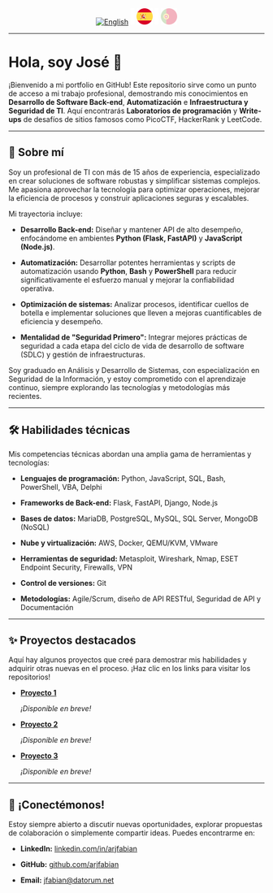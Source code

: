 <div align="center">
    <a href="README.md"><img src="./assets/icons-flags/gb0.png" alt="English" /></a>
    <img src="./assets/icons-flags/_.png" />
    <img src="./assets/icons-flags/es1.png" alt="Español" />
    <img src="./assets/icons-flags/_.png" />
    <a href="README_pt.md"><img src="./assets/icons-flags/pt0.png" alt="Português" /></a>
</div>

---

# Hola, soy José 👋

¡Bienvenido a mi portfolio en GitHub! Este repositorio sirve como un punto de acceso a mi trabajo profesional, demostrando mis conocimientos en **Desarrollo de Software Back-end**, **Automatización** e **Infraestructura y Seguridad de TI**. Aquí encontrarás **Laboratorios de programación** y **Write-ups** de desafíos de sitios famosos como PicoCTF, HackerRank y LeetCode.

---

## 🚀 Sobre mí

Soy un profesional de TI con más de 15 años de experiencia, especializado en crear soluciones de software robustas y simplificar sistemas complejos. Me apasiona aprovechar la tecnología para optimizar operaciones, mejorar la eficiencia de procesos y construir aplicaciones seguras y escalables.

Mi trayectoria incluye:

- **Desarrollo Back-end:** Diseñar y mantener API de alto desempeño, enfocándome en ambientes **Python (Flask, FastAPI)** y **JavaScript (Node.js)**.

- **Automatización:** Desarrollar potentes herramientas y scripts de automatización usando **Python**, **Bash** y **PowerShell** para reducir significativamente el esfuerzo manual y mejorar la confiabilidad operativa.

- **Optimización de sistemas:** Analizar procesos, identificar cuellos de botella e implementar soluciones que lleven a mejoras cuantificables de eficiencia y desempeño.

- **Mentalidad de "Seguridad Primero":** Integrar mejores prácticas de seguridad a cada etapa del ciclo de vida de desarrollo de software (SDLC) y gestión de infraestructuras.

Soy graduado en Análisis y Desarrollo de Sistemas, con especialización en Seguridad de la Información, y estoy comprometido con el aprendizaje continuo, siempre explorando las tecnologías y metodologías más recientes.

---

## 🛠️ Habilidades técnicas

Mis competencias técnicas abordan una amplia gama de herramientas y tecnologías:

- **Lenguajes de programación:** Python, JavaScript, SQL, Bash, PowerShell, VBA, Delphi

- **Frameworks de Back-end:** Flask, FastAPI, Django, Node.js

- **Bases de datos:** MariaDB, PostgreSQL, MySQL, SQL Server, MongoDB (NoSQL)

- **Nube y virtualización:** AWS, Docker, QEMU/KVM, VMware

- **Herramientas de seguridad:** Metasploit, Wireshark, Nmap, ESET Endpoint Security, Firewalls, VPN

- **Control de versiones:** Git

- **Metodologías:** Agile/Scrum, diseño de API RESTful, Seguridad de API y Documentación

---

## ✨ Proyectos destacados

Aquí hay algunos proyectos que creé para demostrar mis habilidades y adquirir otras nuevas en el proceso. ¡Haz clic en los links para visitar los repositorios!

- **[Proyecto 1](#)**

  _¡Disponible en breve!_

- **[Proyecto 2](#)**

  _¡Disponible en breve!_

- **[Proyecto 3](#)**

  _¡Disponible en breve!_

---

## 💬 ¡Conectémonos!

Estoy siempre abierto a discutir nuevas oportunidades, explorar propuestas de colaboración o simplemente compartir ideas. Puedes encontrarme en:

- **LinkedIn:** [linkedin.com/in/arjfabian](https://www.linkedin.com/in/arjfabian)

- **GitHub:** [github.com/arjfabian](https://github.com/arjfabian)

- **Email:** [jfabian@datorum.net](mailto:jfabian@datorum.net)
